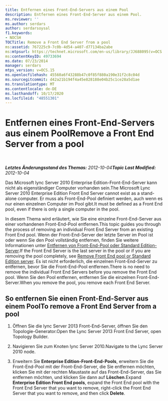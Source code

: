 ```yaml
---
title: Entfernen eines Front-End-Servers aus einem Pool
description: Entfernen eines Front-End-Server aus einem Pool.
ms.reviewer: ''
ms.author: serdars
author: serdarsoysal
f1.keywords:
- NOCSH
TOCTitle: Remove a Front End Server from a pool
ms:assetid: 767225c9-7c0b-4d54-a407-d77134ba2abe
ms:mtpsurl: https://technet.microsoft.com/en-us/library/JJ688095(v=OCS.15)
ms:contentKeyID: 49733694
ms.date: 07/23/2014
manager: serdars
mtps_version: v=OCS.15
ms.openlocfilehash: 45560a6f43288b47c0f85f880a190e31f2c8c04d
ms.sourcegitcommit: d42a21b194f4a45e828188e04b25c1ce28a5d1ae
ms.translationtype: MT
ms.contentlocale: de-DE
ms.lasthandoff: 10/17/2020
ms.locfileid: "48551301"
---
```

# <a name="remove-a-front-end-server-from-a-pool"></a><span data-ttu-id="f372b-103">Entfernen eines Front-End-Servers aus einem Pool</span><span class="sxs-lookup"><span data-stu-id="f372b-103">Remove a Front End Server from a pool</span></span>

<div data-xmlns="http://www.w3.org/1999/xhtml">

<div class="topic" data-xmlns="http://www.w3.org/1999/xhtml" data-msxsl="urn:schemas-microsoft-com:xslt" data-cs="https://msdn.microsoft.com/">

<div data-asp="https://msdn2.microsoft.com/asp">



</div>

<div id="mainSection">

<div id="mainBody">

<span> </span>

<span data-ttu-id="f372b-104">_**Letztes Änderungsstand des Themas:** 2012-10-04_</span><span class="sxs-lookup"><span data-stu-id="f372b-104">_**Topic Last Modified:** 2012-10-04_</span></span>

<span data-ttu-id="f372b-105">Das Microsoft lync Server 2010 Enterprise Edition-Front-End-Server kann nicht als eigenständiger Computer vorhanden sein.</span><span class="sxs-lookup"><span data-stu-id="f372b-105">The Microsoft Lync Server 2010 Enterprise Edition Front End Server cannot exist as a stand-alone computer.</span></span> <span data-ttu-id="f372b-106">Er muss als Front-End-Pool definiert werden, auch wenn es nur einen einzelnen Computer im Pool gibt.</span><span class="sxs-lookup"><span data-stu-id="f372b-106">It must be defined as a Front End pool, even if there is only a single computer in the pool.</span></span>

<span data-ttu-id="f372b-107">In diesem Thema wird erläutert, wie Sie eine einzelne Front-End-Server aus einer vorhandenen Front-End-Pool entfernen.</span><span class="sxs-lookup"><span data-stu-id="f372b-107">This topic guides you through the process of removing an individual Front End Server from an existing Front End pool.</span></span> <span data-ttu-id="f372b-108">Wenn der Front-End-Server der letzte Server im Pool ist oder wenn Sie den Pool vollständig entfernen, finden Sie weitere Informationen unter [Entfernen von Front-End-Pool oder Standard Edition-Server](remove-front-end-pool-or-standard-edition-server.md).</span><span class="sxs-lookup"><span data-stu-id="f372b-108">If the Front End Server is the last server in the pool or if you are removing the pool completely, see [Remove Front End pool or Standard Edition server](remove-front-end-pool-or-standard-edition-server.md).</span></span> <span data-ttu-id="f372b-109">Es ist nicht erforderlich, die einzelnen Front-End-Server zu entfernen, bevor Sie die Front-End-Pool entfernen.</span><span class="sxs-lookup"><span data-stu-id="f372b-109">There is no need to remove the individual Front End Servers before you remove the Front End pool.</span></span> <span data-ttu-id="f372b-110">Wenn Sie den Pool entfernen, entfernen Sie die einzelnen Front-End-Server.</span><span class="sxs-lookup"><span data-stu-id="f372b-110">When you remove the pool, you remove each Front End Server.</span></span>

<div>

## <a name="to-remove-a-front-end-server-from-a-pool"></a><span data-ttu-id="f372b-111">So entfernen Sie einen Front-End-Server aus einem Pool</span><span class="sxs-lookup"><span data-stu-id="f372b-111">To remove a Front End Server from a pool</span></span>

1.  <span data-ttu-id="f372b-112">Öffnen Sie die lync Server 2013 Front-End-Server, öffnen Sie den Topologie-Generator.</span><span class="sxs-lookup"><span data-stu-id="f372b-112">Open the Lync Server 2013 Front End Server, open Topology Builder.</span></span>

2.  <span data-ttu-id="f372b-113">Navigieren Sie zum Knoten lync Server 2010.</span><span class="sxs-lookup"><span data-stu-id="f372b-113">Navigate to the Lync Server 2010 node.</span></span>

3.  <span data-ttu-id="f372b-114">Erweitern Sie **Enterprise Edition-Front-End-Pools**, erweitern Sie die Front-End-Pool mit der Front-End-Server, die Sie entfernen möchten, klicken Sie mit der rechten Maustaste auf das Front-End-Server, das Sie entfernen möchten, und klicken Sie dann auf **Löschen**.</span><span class="sxs-lookup"><span data-stu-id="f372b-114">Expand **Enterprise Edition Front End pools**, expand the Front End pool with the Front End Server that you want to remove, right-click the Front End Server that you want to remove, and then click **Delete**.</span></span>

</div>

</div>

<span> </span>

</div>

</div>

</div>

